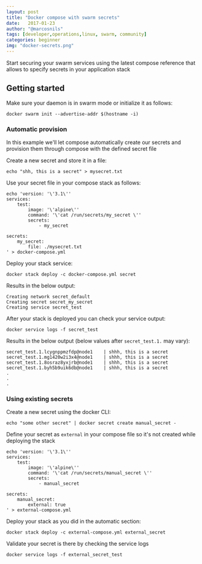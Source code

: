 ```yaml
---
layout: post
title: "Docker compose with swarm secrets"
date:   2017-01-23
author: "@marcosnils"
tags: [developer,operations,linux, swarm, community]
categories: beginner
img: "docker-secrets.png"
---
```


Start securing your swarm services using the latest compose reference that allows to specify secrets in your application stack

## Getting started

Make sure your daemon is in swarm mode or initialize it as follows:

```.term1
docker swarm init --advertise-addr $(hostname -i)
```

### Automatic provision

In this example we'll let compose automatically create our secrets and provision them through compose with the defined secret file

Create a new secret and store it in a file:

```.term1
echo "shh, this is a secret" > mysecret.txt
```

Use your secret file in your compose stack as follows:

```.term1
echo 'version: '\'3.1\''
services:
    test:
        image: '\'alpine\''
        command: '\'cat /run/secrets/my_secret \''
        secrets: 
            - my_secret

secrets:
    my_secret:
        file: ./mysecret.txt
' > docker-compose.yml
```

Deploy your stack service:


```.term1
docker stack deploy -c docker-compose.yml secret
```

Results in the below output:
```
Creating network secret_default
Creating secret secret_my_secret
Creating service secret_test
```

After your stack is deployed you can check your service output:


```.term1
docker service logs -f secret_test
```

Results in the below output (below values after `secret_test.1.` may vary):
```
secret_test.1.lcygnppmzfdp@node1    | shhh, this is a secret
secret_test.1.mg1420w2i3x4@node1    | shhh, this is a secret
secret_test.1.8osraz8yxjrb@node1    | shhh, this is a secret
secret_test.1.byh5b9uik6db@node1    | shhh, this is a secret
.
.
.
```

### Using existing secrets

Create a new secret using the docker CLI:


```.term1
echo "some other secret" | docker secret create manual_secret - 
```

Define your secret as `external` in your compose file so it's not created while deploying the stack

```.term1
echo 'version: '\'3.1\''
services:
    test:
        image: '\'alpine\''
        command: '\'cat /run/secrets/manual_secret \''
        secrets: 
            - manual_secret

secrets:
    manual_secret:
        external: true
' > external-compose.yml
```

Deploy your stack as you did in the automatic section:

```.term1
docker stack deploy -c external-compose.yml external_secret
```

Validate your secret is there by checking the service logs

```.term1
docker service logs -f external_secret_test
```


